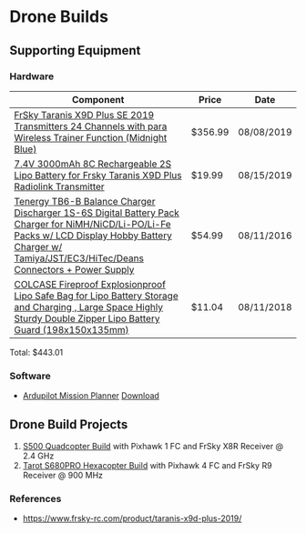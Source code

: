 # Drone Builds

## Supporting Equipment

### Hardware

| Component | Price | Date |
| - | - | - | 
| [FrSky Taranis X9D Plus SE 2019 Transmitters 24 Channels with para Wireless Trainer Function (Midnight Blue)](https://www.amazon.com/gp/product/B07VVJPL5B) | $356.99 | 08/08/2019 |
| [7.4V 3000mAh 8C Rechargeable 2S Lipo Battery for Frsky Taranis X9D Plus Radiolink Transmitter ](https://www.amazon.com/gp/product/B07MW2P71V) | $19.99 | 08/15/2019 |
| [Tenergy TB6-B Balance Charger Discharger 1S-6S Digital Battery Pack Charger for NiMH/NiCD/Li-PO/Li-Fe Packs w/ LCD Display Hobby Battery Charger w/ Tamiya/JST/EC3/HiTec/Deans Connectors + Power Supply ](https://www.amazon.com/gp/product/B00466PKE0) | $54.99 | 08/11/2016 |
| [COLCASE Fireproof Explosionproof Lipo Safe Bag for Lipo Battery Storage and Charging , Large Space Highly Sturdy Double Zipper Lipo Battery Guard (198x150x135mm) ](https://www.amazon.com/gp/product/B0719H46PF) | $11.04 | 08/11/2018 |

Total: $443.01

### Software

- [Ardupilot Mission Planner](http://ardupilot.org/planner/)  [Download](http://firmware.ardupilot.org/Tools/MissionPlanner/)

## Drone Build Projects

1. [S500 Quadcopter Build](/drone-s500-quadcopter-build.md) with Pixhawk 1 FC and FrSky X8R Receiver @ 2.4 GHz
2. [Tarot S680PRO Hexacopter Build](/drone-s680-hexacopter-build.md) with Pixhawk 4 FC and FrSky R9 Receiver @ 900 MHz

### References

- https://www.frsky-rc.com/product/taranis-x9d-plus-2019/
